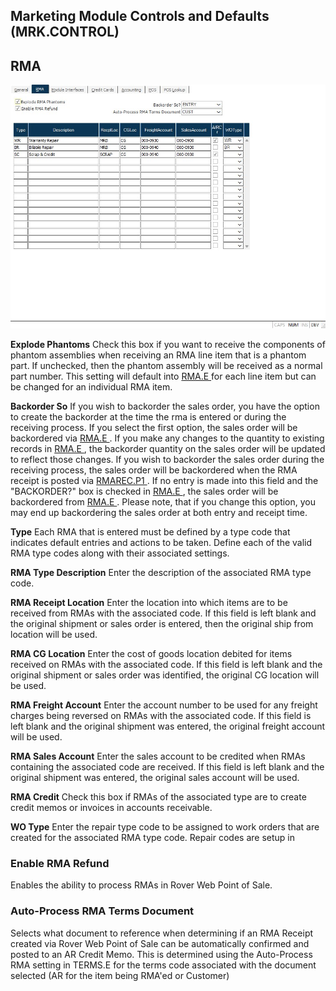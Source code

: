 ##  Marketing Module Controls and Defaults (MRK.CONTROL)

<PageHeader />

##  RMA

![](./MRK-CONTROL-2.jpg)

**Explode Phantoms** Check this box if you want to receive the components of phantom assemblies when receiving an RMA line item that is a phantom part. If unchecked, then the phantom assembly will be received as a normal part number. This setting will default into [ RMA.E ](RMA-E/README.md) for each line item but can be changed for an individual RMA item.   
  
**Backorder So** If you wish to backorder the sales order, you have the option to create the backorder at the time the rma is entered or during the receiving process. If you select the first option, the sales order will be backordered via [ RMA.E ](RMA-E/README.md) . If you make any changes to the quantity to existing records in [ RMA.E ](RMA-E/README.md) , the backorder quantity on the sales order will be updated to reflect those changes. If you wish to backorder the sales order during the receiving process, the sales order will be backordered when the RMA receipt is posted via [ RMAREC.P1 ](RMAREC-P1/README.md) . If no entry is made into this field and the "BACKORDER?" box is checked in [ RMA.E ](RMA-E/README.md) , the sales order will be backordered from [ RMA.E ](RMA-E/README.md) . Please note, that if you change this option, you may end up backordering the sales order at both entry and receipt time.   
  
**Type** Each RMA that is entered must be defined by a type code that
indicates default entries and actions to be taken. Define each of the valid
RMA type codes along with their associated settings.  
  
**RMA Type Description** Enter the description of the associated RMA type
code.  
  
**RMA Receipt Location** Enter the location into which items are to be
received from RMAs with the associated code. If this field is left blank and
the original shipment or sales order is entered, then the original ship from
location will be used.  
  
**RMA CG Location** Enter the cost of goods location debited for items
received on RMAs with the associated code. If this field is left blank and the
original shipment or sales order was identified, the original CG location will
be used.  
  
**RMA Freight Account** Enter the account number to be used for any freight
charges being reversed on RMAs with the associated code. If this field is left
blank and the original shipment was entered, the original freight account will
be used.  
  
**RMA Sales Account** Enter the sales account to be credited when RMAs
containing the associated code are received. If this field is left blank and
the original shipment was entered, the original sales account will be used.  
  
**RMA Credit** Check this box if RMAs of the associated type are to create
credit memos or invoices in accounts receivable.  
  
**WO Type** Enter the repair type code to be assigned to work orders that are
created for the associated RMA type code. Repair codes are setup in  

### Enable RMA Refund 

Enables the ability to process RMAs in Rover Web Point of Sale.

### Auto-Process RMA Terms Document

Selects what document to reference when determining if an RMA Receipt created via Rover Web Point of Sale can be automatically confirmed and posted to an AR Credit Memo. This is determined using the Auto-Process RMA setting in TERMS.E for the terms code associated with the document selected (AR for the item being RMA'ed or Customer) 
  
  
<badge text= "Version 8.10.57" vertical="middle" />

<PageFooter />